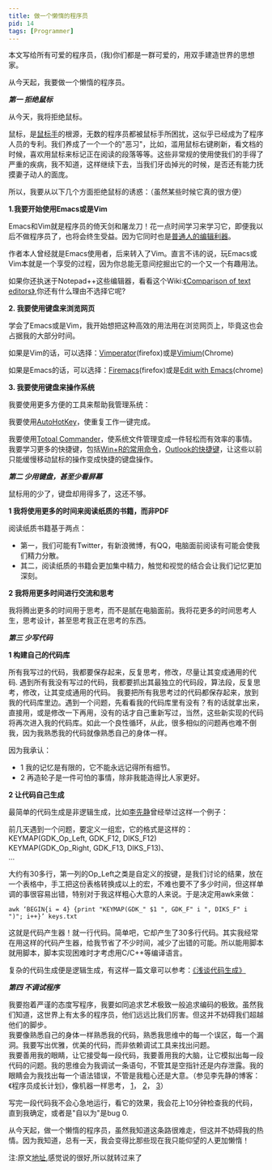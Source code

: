 ```yaml
---
title: 做一个懒惰的程序员
pid: 14
tags: [Programmer]
---
```

本文写给所有可爱的程序员，(我)你们都是一群可爱的，用双手建造世界的思想家。

从今天起，我要做一个懒惰的程序员。

***第一 拒绝鼠标***

从今天，我将拒绝鼠标。

鼠标，是[鼠标手](http://baike.baidu.com/view/10901.htm)的根源，无数的程序员都被鼠标手所困扰，这似乎已经成为了程序人员的专利。我们养成了一个一个的"恶习"，比如，滥用鼠标右键刷新，看文档的时候，喜欢用鼠标来标记正在阅读的段落等等。这些非常规的使用使我们的手得了严重的疾病，我不知道，这样继续下去，当我们牙齿掉光的时候，是否还有能力抚摸妻子动人的面庞。

所以，我要从以下几个方面拒绝鼠标的诱惑：（虽然某些时候它真的很方便）

**1.我要开始使用Emacs或是Vim**

Emacs和Vim就是程序员的倚天剑和屠龙刀！花一点时间学习来学习它，即便我以后不做程序员了，也将会终生受益。因为它同时也是[普通人的编辑利器](http://blog.sina.com.cn/s/blog_46dac66f010005kw.html)。

作者本人曾经就是Emacs使用者，后来转入了Vim。直言不讳的说，玩Emacs或Vim本就是一个享受的过程，因为你总能无意间挖掘出它的一个又一个有趣用法。

如果你还执迷于Notepad++这些编辑器，看看这个Wiki:[《Comparison of text editors》](http://en.wikipedia.org/wiki/Comparison_of_text_editors),你还有什么理由不选择它呢?

**2. 我要使用键盘来浏览网页**

学会了Emacs或是Vim，我开始想把这种高效的用法用在浏览网页上，毕竟这也会占据我的大部分时间。

如果是Vim的话，可以选择：[Vimperator](https://addons.mozilla.org/zh-CN/firefox/addon/vimperator/)(firefox)或是[Vimium](https://chrome.google.com/extensions/detail/dbepggeogbaibhgnhhndojpepiihcmeb?hl=zh-cn)(Chrome)

如果是Emacs的话，可以选择：[Firemacs](https://addons.mozilla.org/zh-CN/firefox/addon/firemacs/)(firefox)或是[Edit with Emacs](https://chrome.google.com/extensions/detail/ljobjlafonikaiipfkggjbhkghgicgoh?hl=zh-cn)(chrome)

**3. 我要使用键盘来操作系统**

我要使用更多方便的工具来帮助我管理系统：

我要使用[AutoHotKey](http://xbeta.info/autohotkey-guide.htm)，使重复工作一键完成。

我要使用[Totoal Commander](http://xbeta.info/studytc/)，使系统文件管理变成一件轻松而有效率的事情。
我要学习更多的快捷键，包括[Win+R的常用命令](http://ty.cquc.edu.cn/show.aspx?id=15611&amp;cid=21)，[Outlook的快捷键](http://www.microsoft.com/china/smb/local/reading/knowledge/office/outlookkey/default.aspx)，让这些以前只能缓慢移动鼠标的操作变成快捷的键盘操作。

***第二 少用键盘，甚至少看屏幕***

鼠标用的少了，键盘却用得多了，这还不够。

**1 我将使用更多的时间来阅读纸质的书籍，而非PDF**

阅读纸质书籍基于两点：

- 第一，我们可能有Twitter，有新浪微博，有QQ，电脑面前阅读有可能会使我们精力分散。
- 其二，阅读纸质的书籍会更加集中精力，触觉和视觉的结合会让我们记忆更加深刻。

**2 我将用更多时间进行交流和思考**

我将腾出更多的时间用于思考，而不是腻在电脑面前。我将花更多的时间思考人生，思考设计，甚至思考我正在思考的东西。

***第三 少写代码***

**1 构建自己的代码库**

所有我写过的代码，我都要保存起来，反复思考，修改，尽量让其变成通用的代码.
遇到所有我没有写过的代码，我都要抓出其最独立的代码段，算法段，反复思考，修改，让其变成通用的代码。
我要把所有我思考过的代码都保存起来，放到我的代码库里边。遇到一个问题，先看看我的代码库里有没有？有的话就拿出来，直接用，或是修改一下再用，没有的话才自己重新写过，当然，这些新实现的代码将再次进入我的代码库。如此一个良性循环，从此，很多相似的问题再也难不倒我，因为我熟悉我的代码就像熟悉自己的身体一样。

因为我承认：

- 1 我的记忆是有限的，它不能永远记得所有细节。
- 2 再造轮子是一件可怕的事情，除非我能造得比人家更好。

**2 让代码自己生成**

最简单的代码生成是非逻辑生成，比如[李先静](http://blog.csdn.net/absurd/archive/2006/08/26/1123781.aspx)曾经举过这样一个例子：

前几天遇到一个问题，要定义一组宏，它的格式是这样的：  
KEYMAP(GDK_Op_Left, GDK_F12, DIKS_F12)  
KEYMAP(GDK_Op_Right, GDK_F13, DIKS_F13)、  
…

大约有30多行，第一列的Op_Left之类是自定义的按键，是我们讨论的结果，放在一个表格中，手工把这份表格转换成以上的宏，不难也要不了多少时间，但这样单调的事很容易出错，特别对于我这样粗心大意的人来说。于是决定用awk来做：

    awk ‘BEGIN{i = 4} {print "KEYMAP(GDK_" $1 ", GDK_F" i ", DIKS_F" i ")"; i++}’ keys.txt

这就是代码产生器！就一行代码。简单吧，它却产生了30多行代码。其实我经常在用这样的代码产生器，给我节省了不少时间，减少了出错的可能。所以能用脚本就用脚本，脚本实现困难时才考虑用C/C++等编译语言。

复杂的代码生成便是逻辑生成，有这样一篇文章可以参考：[《浅谈代码生成》](http://blog.csdn.net/wishfly/archive/2007/12/14/1937556.aspx)

***第四 不调试程序***

我要抱着严谨的态度写程序，我要如同追求艺术极致一般追求编码的极致。虽然我们知道，这世界上有太多的程序员，他们远远比我们厉害。但这并不妨碍我们超越他们的脚步。  
我要像熟悉自己的身体一样熟悉我的代码，熟悉我思维中的每一个误区，每一个漏洞。我要写出优雅，优美的代码，而非依赖调试工具来找出问题。  
我要善用我的眼睛，让它接受每一段代码，我要善用我的大脑，让它模拟出每一段代码的问题。我的思维会为我调试一条语句，不管其是空指针还是内存泄露。我的眼睛会为我找出每一个语法错误，不管是我粗心还是大意。（参见李先静的博客：《程序员成长计划》，像机器一样思考， [1](http://www.limodev.cn/blog/archives/774)， [2](http://www.limodev.cn/blog/archives/785)， [3](http://www.limodev.cn/blog/archives/805)）

写完一段代码我不会心急地运行，看它的效果，我会花上10分钟检查我的代码，直到我确定，或者是"自以为"是bug 0.

从今天起，做一个懒惰的程序员，虽然我知道这条路很难走，但这并不妨碍我的热情。因为我知道，总有一天，我会变得比那些现在我只能仰望的人更加懒惰！

注:原文[地址](http://blog.imalbert.com/archives/35.html),感觉说的很好,所以就转过来了

